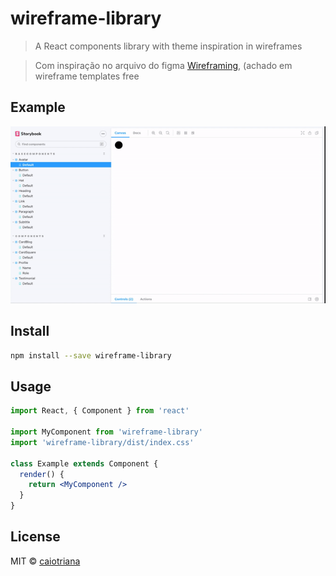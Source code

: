 # wireframe-library

> A React components library with theme inspiration in wireframes

> Com inspiração no arquivo do figma [Wireframing](https://www.figma.com/file/GBCGqs11KNeUyPksQzEMw0hr/Wireframing/duplicate), (achado em wireframe templates free

## Example
![Backup mysql google driver](assets/gif_doc.gif)

## Install

```bash
npm install --save wireframe-library
```

## Usage

```jsx
import React, { Component } from 'react'

import MyComponent from 'wireframe-library'
import 'wireframe-library/dist/index.css'

class Example extends Component {
  render() {
    return <MyComponent />
  }
}
```

## License

MIT © [caiotriana](https://github.com/caiotriana)
